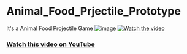 # Animal_Food_Prjectile_Prototype
It's a Animal Food Projectile Game
![image](https://github.com/user-attachments/assets/ff5aadf2-d187-4e06-aac7-f5d980a869a2)
[![Watch the video](https://img.youtube.com/vi/rQw0u8tR4nk/maxresdefault.jpg)](https://youtu.be/rQw0u8tR4nk)
### [Watch this video on YouTube](https://youtu.be/rQw0u8tR4nk)
